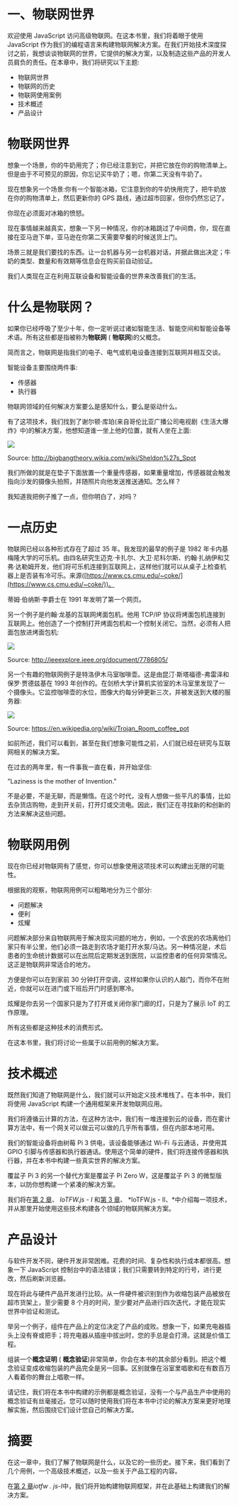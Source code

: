 # 一、物联网世界

欢迎使用 JavaScript 访问高级物联网。在这本书里，我们将着眼于使用 JavaScript 作为我们的编程语言来构建物联网解决方案。在我们开始技术深度探讨之前，我想谈谈物联网的世界，它提供的解决方案，以及制造这些产品的开发人员肩负的责任。在本章中，我们将研究以下主题:

*   物联网世界
*   物联网的历史
*   物联网使用案例
*   技术概述
*   产品设计

# 物联网世界

想象一个场景，你的牛奶用完了；你已经注意到它，并把它放在你的购物清单上。但是由于不可预见的原因，你忘记买牛奶了；嗯，你第二天没有牛奶了。

现在想象另一个场景:你有一个智能冰箱，它注意到你的牛奶快用完了，把牛奶放在你的购物清单上，然后更新你的 GPS 路线，通过超市回家，但你仍然忘记了。

你现在必须面对冰箱的愤怒。

现在事情越来越真实，想象一下另一种情况，你的冰箱跳过了中间商，你，现在直接在亚马逊下单，亚马逊在你第二天需要早餐的时候送货上门。

场景三就是我们要找的东西。让一台机器与另一台机器对话，并据此做出决定；牛奶的类型、数量和有效期等信息会在购买前自动验证。

我们人类现在正在利用互联设备和智能设备的世界来改善我们的生活。

# 什么是物联网？

如果你已经呼吸了至少十年，你一定听说过诸如智能生活、智能空间和智能设备等术语。所有这些都是指被称为**物联网** ( **物联网**)的父概念。

简而言之，物联网是指我们的电子、电气或机电设备连接到互联网并相互交谈。

智能设备主要围绕两件事:

*   传感器
*   执行器

物联网领域的任何解决方案要么是感知什么，要么是驱动什么。

有了这项技术，我们找到了谢尔顿·库珀(来自哥伦比亚广播公司电视剧《生活大爆炸》中)的解决方案，他想知道谁一坐上他的位置，就有人坐在上面:

![](img/00005.jpeg)

Source: http://bigbangtheory.wikia.com/wiki/Sheldon%27s_Spot

我们所做的就是在垫子下面放置一个重量传感器，如果重量增加，传感器就会触发指向沙发的摄像头拍照，并随照片向他发送推送通知。怎么样？

我知道我把例子推了一点，但你明白了，对吗？

# 一点历史

物联网已经以各种形式存在了超过 35 年。我发现的最早的例子是 1982 年卡内基梅隆大学的可乐机。由四名研究生迈克·卡扎尔、大卫·尼科尔斯、约翰·扎纳伊和艾弗·达勒姆开发，他们将可乐机连接到互联网上，这样他们就可以从桌子上检查机器上是否装有冷可乐。来源([https://www.cs.cmu.edu/~coke/](https://www.cs.cmu.edu/~coke/))。

蒂姆·伯纳斯·李爵士在 1991 年发明了第一个网页。

另一个例子是约翰·龙基的互联网烤面包机。他用 TCP/IP 协议将烤面包机连接到互联网上。他创造了一个控制打开烤面包机和一个控制关闭它。当然，必须有人把面包放进烤面包机:

![](img/00006.jpeg)

Source: http://ieeexplore.ieee.org/document/7786805/

另一个有趣的物联网例子是特洛伊木马室咖啡壶。这是由昆汀·斯塔福德-弗雷泽和保罗·贾德兹基在 1993 年创作的。在剑桥大学计算机实验室的木马室里发现了一个摄像头。它监控咖啡壶的水位，图像大约每分钟更新三次，并被发送到大楼的服务器:

![](img/00007.jpeg)

Source: https://en.wikipedia.org/wiki/Trojan_Room_coffee_pot

如前所述，我们可以看到，甚至在我们想象可能性之前，人们就已经在研究与互联网相关的解决方案。

在过去的两年里，有一件事我一直在看，并开始坚信:

"Laziness is the mother of Invention."

不是必要，不是无聊，而是懒惰。在这个时代，没有人想做一些平凡的事情，比如去杂货店购物，走到开关前，打开灯或交流电。因此，我们正在寻找新的和创新的方法来解决这些问题。

# 物联网用例

现在你已经对物联网有了感觉，你可以想象使用这项技术可以构建出无限的可能性。

根据我的观察，物联网用例可以粗略地分为三个部分:

*   问题解决
*   便利
*   炫耀

问题解决部分来自物联网用于解决现实问题的地方，例如，一个农民的农场离他们家只有半公里，他们必须一路走到农场才能打开水泵/马达。另一种情况是，术后患者的生命统计数据可以在出院后定期发送到医院，以监控患者的任何异常情况。这正是物联网非常适合的地方。

方便是你可以在到家前 30 分钟打开空调，这样如果你认识的人敲门，而你不在附近，你就可以在进门或下班后开门时感到寒冷。

炫耀是你去另一个国家只是为了打开或关闭你家门廊的灯，只是为了展示 IoT 的工作原理。

所有这些都是这种技术的消费形式。

在这本书里，我们将讨论一些属于以前用例的解决方案。

# 技术概述

既然我们知道了物联网是什么，我们就可以开始定义技术堆栈了。在本书中，我们将使用 JavaScript 构建一个通用框架来开发物联网应用。

我们将遵循云计算的方法，在这种方法中，我们有一堆连接到云的设备，而在雾计算方法中，有一个网关可以做云可以做的几乎所有事情，但在内部本地可用。

我们的智能设备将由树莓 Pi 3 供电，该设备能够通过 Wi-Fi 与云通话，并使用其 GPIO 引脚与传感器和执行器通话。使用这个简单的硬件，我们将连接传感器和执行器，并在本书中构建一些真实世界的解决方案。

覆盆子 Pi 3 的另一个替代方案是覆盆子 Pi Zero W，这是覆盆子 Pi 3 的微型版本，以防你想构建一个紧凑的解决方案。

我们将在[第 2 章](2.html#UGI00-ce91715363d04669bca1c1545beb57ee)、 *IoTFW.js - I* 和[第 3 章](3.html#24L8G0-ce91715363d04669bca1c1545beb57ee)、 *IoTFW.js - II、*中介绍每一项技术，并从那里开始使用这些技术构建各个领域的物联网解决方案。

# 产品设计

与软件开发不同，硬件开发非常困难。花费的时间、复杂性和执行成本都很高。想象一下 JavaScript 控制台中的语法错误；我们只需要转到特定的行号，进行更改，然后刷新浏览器。

现在将此与硬件产品开发进行比较。从一件硬件被识别到作为收缩包装产品被放在超市货架上，至少需要 8 个月的时间，至少要对产品进行四次迭代，才能在现实世界中验证和测试。

举另一个例子，组件在产品上的定位决定了产品的成败。想象一下，如果充电器插头上没有脊或把手；将充电器从插座中拔出时，您的手总是会打滑。这就是价值工程。

组装一个**概念证明** ( **概念验证**)非常简单，你会在本书的其余部分看到。把这个概念验证变成收缩包装的产品完全是另一回事。区别就像在浴室里唱歌和在有数百万人看着你的舞台上唱歌一样。

请记住，我们将在本书中构建的示例都是概念验证，没有一个与产品生产中使用的概念验证有丝毫接近。您可以随时使用我们将在本书中讨论的解决方案来更好地理解实施，然后围绕它们设计您自己的解决方案。

# 摘要

在这一章中，我们了解了物联网是什么，以及它的一些历史。接下来，我们看到了几个用例，一个高级技术概述，以及一些关于产品工程的内容。

在[第 2 章](2.html#UGI00-ce91715363d04669bca1c1545beb57ee)*iotfw . js-I*中，我们将开始构建物联网框架，并在此基础上构建我们的解决方案。